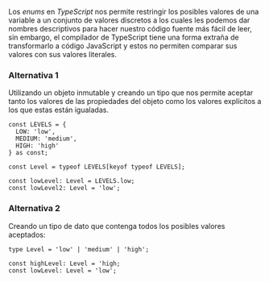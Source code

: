 Los *enums* en *TypeScript* nos permite restringir los posibles valores de una variable a un conjunto de valores discretos a los cuales les podemos dar nombres descriptivos para hacer nuestro código fuente más fácil de leer, sin embargo, el compilador de TypeScript tiene una forma extraña de transformarlo a código JavaScript y estos no permiten comparar sus valores con sus valores literales.
### Alternativa 1

Utilizando un objeto inmutable y creando un tipo que nos permite aceptar tanto los valores de las propiedades del objeto como los valores explícitos a los que estas están igualadas.

```
const LEVELS = {
  LOW: 'low',
  MEDIUM: 'medium',
  HIGH: 'high'
} as const;

const Level = typeof LEVELS[keyof typeof LEVELS];

const lowLevel: Level = LEVELS.low;
const lowLevel2: Level = 'low';
```
### Alternativa 2

Creando un tipo de dato que contenga todos los posibles valores aceptados:

```
type Level = 'low' | 'medium' | 'high';

const highLevel: Level = 'high;
const lowLevel: Level = 'low';
```